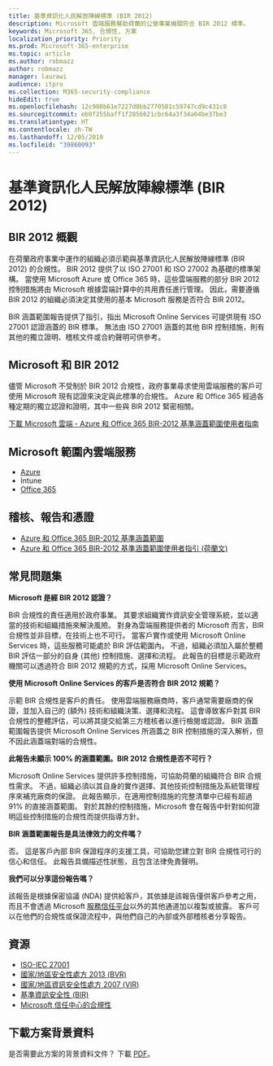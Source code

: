 ```yaml
---
title: 基準資訊化人民解放陣線標準 (BIR 2012)
description: Microsoft 雲端服務幫助荷蘭的公營事業機關符合 BIR 2012 標準。
keywords: Microsoft 365, 合規性, 方案
localization_priority: Priority
ms.prod: Microsoft-365-enterprise
ms.topic: article
ms.author: robmazz
author: robmazz
manager: laurawi
audience: itpro
ms.collection: M365-security-compliance
hideEdit: true
ms.openlocfilehash: 12c900b61e7227d8bb2770501c59747cd9c431c8
ms.sourcegitcommit: eb0f255baff1f2856621cbc64a3f34a04be37be3
ms.translationtype: HT
ms.contentlocale: zh-TW
ms.lasthandoff: 12/05/2019
ms.locfileid: "39860093"
---
```

# <a name="baseline-informatiebeveiliging-rijksdienst-standard-bir-2012"></a>基準資訊化人民解放陣線標準 (BIR 2012)

## <a name="bir-2012-overview"></a>BIR 2012 概觀

在荷蘭政府事業中運作的組織必須示範與基準資訊化人民解放陣線標準 (BIR 2012) 的合規性。 BIR 2012 提供了以 ISO 27001 和 ISO 27002 為基礎的標準架構。 當使用 Microsoft Azure 或 Office 365 時，這些雲端服務的部分 BIR 2012 控制措施將由 Microsoft 根據雲端計算中的共用責任進行管理。 因此，需要遵循 BIR 2012 的組織必須決定其使用的基本 Microsoft 服務是否符合 BIR 2012。

BIR 涵蓋範圍報告提供了指引，指出 Microsoft Online Services 可提供現有 ISO 27001 認證涵蓋的 BIR 標準。 無法由 ISO 27001 涵蓋的其他 BIR 控制措施，則有其他的獨立證明、稽核文件或合約聲明可供參考。

## <a name="microsoft-and-bir-2012"></a>Microsoft 和 BIR 2012

儘管 Microsoft 不受制於 BIR 2012 合規性，政府事業尋求使用雲端服務的客戶可使用 Microsoft 現有認證來決定與此標準的合規性。 Azure 和 Office 365 經過各種定期的獨立認證和證明，其中一些與 BIR 2012 緊密相關。

[下載 Microsoft 雲端 - Azure 和 Office 365 BIR-2012 基準涵蓋範圍使用者指南](https://go.microsoft.com/fwlink/p/?linkid=2099461)

## <a name="microsoft-in-scope-cloud-services"></a>Microsoft 範圍內雲端服務

- [Azure](https://aka.ms/AzureCompliance)
- Intune
- [Office 365](https://go.microsoft.com/fwlink/p/?LinkID=2077751)

## <a name="audits-reports-and-certificates"></a>稽核、報告和憑證

- [Azure 和 Office 365 BIR-2012 基準涵蓋範圍](https://protection.office.com/DownloadFile/ServiceAssurance/Document/compliance/Azure%20and%20Office%20365%20BIR-2012%20Baseline%20Coverage/pdf)
- [Azure 和 Office 365 BIR-2012 基準涵蓋範圍使用者指引 (荷蘭文)](https://protection.office.com/DownloadFile/ServiceAssurance/Document/compliance/Azure%20and%20Office%20365%20BIR-2012%20Baseline%20Coverage%20User%20Guide_Dutch/docx)

## <a name="frequently-asked-questions"></a>常見問題集

**Microsoft 是經 BIR 2012 認證？**

BIR 合規性的責任適用於政府事業。 其要求組織實作資訊安全管理系統，並以適當的技術和組織措施來解決風險。 對身為雲端服務提供者的 Microsoft 而言，BIR 合規性並非目標，在技術上也不可行。 當客戶實作或使用 Microsoft Online Services 時，這些服務可能處於 BIR 評估範圍內。 不過，組織必須加入屬於整體 BIR 評估一部分的自身 (其他) 控制措施、選擇和流程。 此報告的目標是示範政府機關可以透過符合 BIR 2012 規範的方式，採用 Microsoft Online Services。

**使用 Microsoft Online Services 的客戶是否符合 BIR 2012 規範？**

示範 BIR 合規性是客戶的責任。 使用雲端服務廠商時，客戶通常需要廠商的保證，並加入自己的 (額外) 技術和組織決策、選擇和流程。 這會導致客戶對其 BIR 合規性的整體評估，可以將其提交給第三方稽核者以進行檢閱或認證。 BIR 涵蓋範圍報告提供 Microsoft Online Services 所涵蓋之 BIR 控制措施的深入解析，但不因此涵蓋端對端的合規性。

**此報告未顯示 100% 的涵蓋範圍。BIR 2012 合規性是否不可行？**

Microsoft Online Services 提供許多控制措施，可協助荷蘭的組織符合 BIR 合規性需求。 不過，組織必須以其自身的實作選擇、其他技術控制措施及系統管理程序來補充廠商的保證。 此報告顯示，在適用控制措施的完整清單中已經有超過 91% 的直接涵蓋範圍。 對於其餘的控制措施，Microsoft 會在報告中針對如何證明這些控制措施的合規性而提供指導方針。

**BIR 涵蓋範圍報告是具法律效力的文件嗎？**

否。 這是客戶內部 BIR 保證程序的支援工具，可協助您建立對 BIR 合規性可行的信心和信任。 此報告具備描述性狀態，且包含法律免責聲明。

**我們可以分享這份報告嗎？**

該報告是根據保密協議 (NDA) 提供給客戶，其依據是該報告僅供客戶參考之用，而且不會透過 Microsoft [服務信任平台](https://www.microsoft.com/TrustCenter/STP/default.aspx)以外的其他通道加以複製或披露。 客戶可以在他們的合規性或保證流程中，與他們自己的內部或外部稽核者分享報告。

## <a name="resources"></a>資源

- [ISO-IEC 27001](offering-iso-27001.md)
- [國家/地區安全性處方 2013 (BVR)](https://wetten.overheid.nl/BWBR0033512/2013-06-01)
- [國家/地區資訊安全性處方 2007 (VIR)](https://wetten.overheid.nl/BWBR0022141/2007-07-01)
- [基準資訊安全性 (BIR)](https://www.earonline.nl/index.php/BIR_2012)
- [Microsoft 信任中心的合規性](https://www.microsoft.com/trust-center/compliance/compliance-overview)

## <a name="download-the-offering-backgrounder"></a>下載方案背景資料

是否需要此方案的背景資料文件？ 下載 [PDF](https://download.microsoft.com/download/F/0/0/F00F62B6-254B-41AC-AC79-7A43CD6E376C/BIR2012-Compliance.pdf)。
